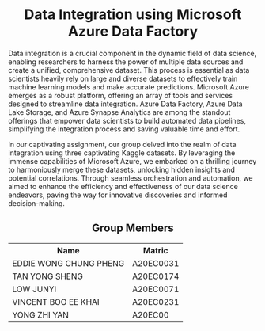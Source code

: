 

<h1 align=center>Data Integration using Microsoft Azure Data Factory </h1>
<p>Data integration is a crucial component in the dynamic field of data science, enabling researchers to harness the power of multiple data sources and create a unified, comprehensive dataset. This process is essential as data scientists heavily rely on large and diverse datasets to effectively train machine learning models and make accurate predictions. Microsoft Azure emerges as a robust platform, offering an array of tools and services designed to streamline data integration. Azure Data Factory, Azure Data Lake Storage, and Azure Synapse Analytics are among the standout offerings that empower data scientists to build automated data pipelines, simplifying the integration process and saving valuable time and effort.

In our captivating assignment, our group delved into the realm of data integration using three captivating Kaggle datasets. By leveraging the immense capabilities of Microsoft Azure, we embarked on a thrilling journey to harmoniously merge these datasets, unlocking hidden insights and potential correlations. Through seamless orchestration and automation, we aimed to enhance the efficiency and effectiveness of our data science endeavors, paving the way for innovative discoveries and informed decision-making.</p>

<h2 align=center>Group Members</h2>
<table align=center>
  <tr>
    <th>Name</th>
    <th>Matric</th>
  </tr>
  <tr>
    <td>EDDIE WONG CHUNG PHENG</td>
    <td>A20EC0031</td>
  </tr>
  <tr>
    <td>TAN YONG SHENG</td>
    <td>A20EC0174</td>
  </tr>
    <tr>
    <td>LOW JUNYI</td>
    <td>A20EC0071</td>
  </tr>
    <tr>
    <td>VINCENT BOO EE KHAI</td>
    <td>A20EC0231</td>
  </tr>
  <tr>
    <td>YONG ZHI YAN</td>
    <td>A20EC00</td>
  </tr>
</table>

